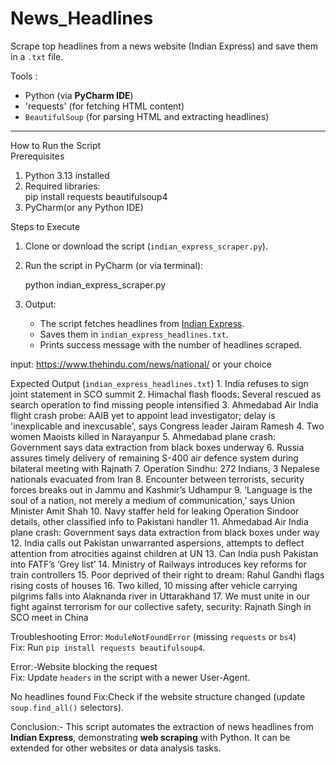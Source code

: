 # News_Headlines
Scrape top headlines from a news website (Indian Express) and save them in a `.txt` file.  

Tools :
- Python (via **PyCharm IDE**)  
- 'requests' (for fetching HTML content)  
- `BeautifulSoup` (for parsing HTML and extracting headlines)  

---


How to Run the Script  
  Prerequisites 
  1. Python 3.13 installed  
  2. Required libraries:  
     pip install requests beautifulsoup4
  3. PyCharm(or any Python IDE)
                       
Steps to Execute  
1. Clone or download the script (`indian_express_scraper.py`).  
2. Run the script  in PyCharm (or via terminal):  
  
   python indian_express_scraper.py
   
3. Output:
   - The script fetches headlines from [Indian Express](https://indianexpress.com/).  
   - Saves them in `indian_express_headlines.txt`.  
   - Prints success message with the number of headlines scraped.  

input:
    https://www.thehindu.com/news/national/ or your choice                   

Expected Output (`indian_express_headlines.txt`)
    1. India refuses to sign joint statement in SCO summit
    2. Himachal flash floods: Several rescued as search operation to find missing people intensified
    3. Ahmedabad Air India flight crash probe: AAIB yet to appoint lead investigator; delay is 'inexplicable and inexcusable', says Congress leader Jairam Ramesh
    4. Two women Maoists killed in Narayanpur
    5. Ahmedabad plane crash: Government says data extraction from black boxes underway
    6. Russia assures timely delivery of remaining S-400 air defence system during bilateral meeting with Rajnath
    7. Operation Sindhu: 272 Indians, 3 Nepalese nationals evacuated from Iran
    8. Encounter between terrorists, security forces breaks out in Jammu and Kashmir’s Udhampur
    9. ‘Language is the soul of a nation, not merely a medium of communication,’ says Union Minister Amit Shah
    10. Navy staffer held for leaking Operation Sindoor details, other classified info to Pakistani handler
    11. Ahmedabad Air India plane crash: Government says data extraction from black boxes under way
    12. India calls out Pakistan unwarranted aspersions, attempts to deflect attention from atrocities against children at UN
    13. Can India push Pakistan into FATF’s ‘Grey list’
    14. Ministry of Railways introduces key reforms for train controllers
    15. Poor deprived of their right to dream: Rahul Gandhi flags rising costs of houses
    16. Two killed, 10 missing after vehicle carrying pilgrims falls into Alaknanda river in Uttarakhand
    17. We must unite in our fight against terrorism for our collective safety, security: Rajnath Singh in SCO meet in China


Troubleshooting
  Error: `ModuleNotFoundError` (missing `requests` or `bs4`)  
     Fix: Run `pip install requests beautifulsoup4`.  
  
  Error:-Website blocking the request  
     Fix: Update `headers` in the script with a newer User-Agent.  
  
  No headlines found
        Fix:Check if the website structure changed (update `soup.find_all()` selectors).  


Conclusion:-
This script automates the extraction of news headlines from **Indian Express**, demonstrating **web scraping** with Python. It can be extended for other websites or data analysis tasks.  
